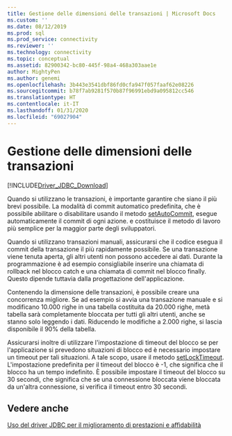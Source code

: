 ```yaml
---
title: Gestione delle dimensioni delle transazioni | Microsoft Docs
ms.custom: ''
ms.date: 08/12/2019
ms.prod: sql
ms.prod_service: connectivity
ms.reviewer: ''
ms.technology: connectivity
ms.topic: conceptual
ms.assetid: 82900342-bc80-445f-98a4-468a303aae1e
author: MightyPen
ms.author: genemi
ms.openlocfilehash: 3b443e3541dbf86fd0cfa947f057faaf62e08226
ms.sourcegitcommit: b78f7ab9281f570b87f96991ebd9a095812cc546
ms.translationtype: HT
ms.contentlocale: it-IT
ms.lasthandoff: 01/31/2020
ms.locfileid: "69027904"
---
```

# <a name="managing-transaction-size"></a>Gestione delle dimensioni delle transazioni
[!INCLUDE[Driver_JDBC_Download](../../includes/driver_jdbc_download.md)]

  Quando si utilizzano le transazioni, è importante garantire che siano il più brevi possibile. La modalità di commit automatico predefinita, che è possibile abilitare o disabilitare usando il metodo [setAutoCommit](../../connect/jdbc/reference/setautocommit-method-sqlserverconnection.md), esegue automaticamente il commit di ogni azione. e costituisce il metodo di lavoro più semplice per la maggior parte degli sviluppatori.  
  
 Quando si utilizzano transazioni manuali, assicurarsi che il codice esegua il commit della transazione il più rapidamente possibile. Se una transazione viene tenuta aperta, gli altri utenti non possono accedere ai dati. Durante la programmazione è ad esempio consigliabile inserire una chiamata di rollback nel blocco catch e una chiamata di commit nel blocco finally. Questo dipende tuttavia dalla progettazione dell'applicazione.  
  
 Contenendo la dimensione delle transazioni, è possibile creare una concorrenza migliore. Se ad esempio si avvia una transazione manuale e si modificano 10.000 righe in una tabella costituita da 20.000 righe, metà tabella sarà completamente bloccata per tutti gli altri utenti, anche se stanno solo leggendo i dati. Riducendo le modifiche a 2.000 righe, si lascia disponibile il 90% della tabella.  
  
 Assicurarsi inoltre di utilizzare l'impostazione di timeout del blocco se per l'applicazione si prevedono situazioni di blocco ed è necessario impostare un timeout per tali situazioni. A tale scopo, usare il metodo [setLockTimeout](../../connect/jdbc/reference/setlocktimeout-method-sqlserverdatasource.md). L'impostazione predefinita per il timeout del blocco è -1, che significa che il blocco ha un tempo indefinito. È possibile impostare il timeout del blocco su 30 secondi, che significa che se una connessione bloccata viene bloccata da un'altra connessione, si verifica il timeout entro 30 secondi.  
  
## <a name="see-also"></a>Vedere anche  
 [Uso del driver JDBC per il miglioramento di prestazioni e affidabilità](../../connect/jdbc/improving-performance-and-reliability-with-the-jdbc-driver.md)  
  
  
